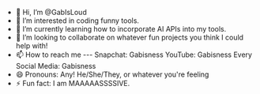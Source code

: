 - 👋 Hi, I’m @GabIsLoud
- 👀 I’m interested in coding funny tools.
- 🌱 I’m currently learning how to incorporate AI APIs into my tools.
- 💞️ I’m looking to collaborate on whatever fun projects you think I could help with!
- 📫 How to reach me ---
      Snapchat: Gabisness
      YouTube: Gabisness
      Every Social Media: Gabisness
- 😄 Pronouns: Any! He/She/They, or whatever you're feeling
- ⚡ Fun fact: I am MAAAAASSSSIVE.
